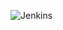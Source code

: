 ![Jenkins](https://marvel-b1-cdn.bc0a.com/f00000000152152/www.zend.com/sites/default/files/image/2019-09/logo-jenkins.jpg)
